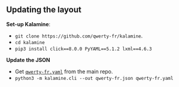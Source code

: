 ## Updating the layout

**Set-up Kalamine**:
- `git clone https://github.com/qwerty-fr/kalamine`.
- `cd kalamine`
- `pip3 install click==8.0.0 PyYAML==5.1.2 lxml==4.6.3`

**Update the JSON**
- Get [`qwerty-fr.yaml`](https://github.com/qwerty-fr/qwerty-fr/blob/master/qwerty-fr.yaml) from the main repo.
- `python3 -m kalamine.cli --out qwerty-fr.json qwerty-fr.yaml`
